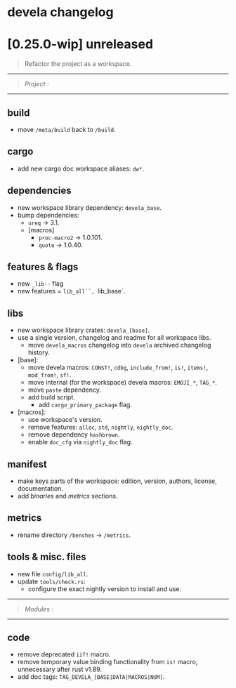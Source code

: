 # devela changelog

[0.25.0-wip] unreleased
=======================

> Refactor the project as a workspace.

-----------
> *Project* :
-----------

## build
- move `/meta/build` back to `/build`.

## cargo
- add new cargo doc workspace aliases: `dw*`.

## dependencies
- new workspace library dependency: `devela_base`.
- bump dependencies:
  - `ureq` → 3.1.
  - [macros]
    - `proc-macro2` → 1.0.101.
    - `quote` → 1.0.40.

## features & flags
- new `_lib··` flag
- new features = `lib_all``, `lib_base`.

## libs
- new workspace library crates: `devela_[base]`.
- use a single version, changelog and readme for all workspace libs.
  - move `devela_macros` changelog into `devela` archived changelog history.
- [base]:
  - move devela macros: `CONST!`, `cdbg`, `include_from!`, `is!`, `items!`, `mod_from!`, `sf!`.
  - move internal (for the workspace) devela macros: `EMOJI_*`, `TAG_*`.
  - move `paste` dependency.
  - add build script.
    - add `cargo_primary_package` flag.
- [macros]:
  - use workspace's version.
  - remove features: `alloc`, `std`, `nightly`, `nightly_doc`.
  - remove dependency `hashbrown`.
  - enable `doc_cfg` via `nightly_doc` flag.

## manifest
- make keys parts of the workspace: edition, version, authors, license, documentation.
- add *binaries* and *metrics* sections.

## metrics
- rename directory `/benches` → `/metrics`.

## tools & misc. files
- new file `config/lib_all`.
- update `tools/check.rs`:
  - configure the exact nightly version to install and use.


-----------
> *Modules* :
-----------

## code
- remove deprecated `iif!` macro.
- remove temporary value binding functionality from `is!` macro, unnecessary after rust v1.89.
- add doc tags: `TAG_DEVELA_[BASE|DATA|MACROS|NUM]`.


[0.25.0]: https://github.com/andamira/devela/releases/tag/v0.25.0
